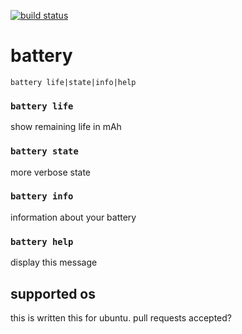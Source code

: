 [![build status](https://secure.travis-ci.org/dominictarr/battery.png)](http://travis-ci.org/dominictarr/battery)
# battery

```
battery life|state|info|help
```

### `battery life`
show remaining life in mAh

### `battery state`
more verbose state

### `battery info`
information about your battery

### `battery help`
display this message

## supported os

this is written this for ubuntu.
pull requests accepted?

